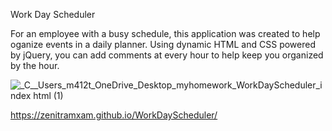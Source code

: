 Work Day Scheduler

For an employee with a busy schedule, this application was created to help oganize events in a daily planner. Using dynamic HTML and CSS powered by jQuery, you can add comments at every hour to help keep you organized by the hour.

![_C__Users_m412t_OneDrive_Desktop_myhomework_WorkDayScheduler_index html (1)](https://user-images.githubusercontent.com/82292712/120426095-0e910480-c335-11eb-8858-317e1804b0f8.png)

https://zenitramxam.github.io/WorkDayScheduler/
